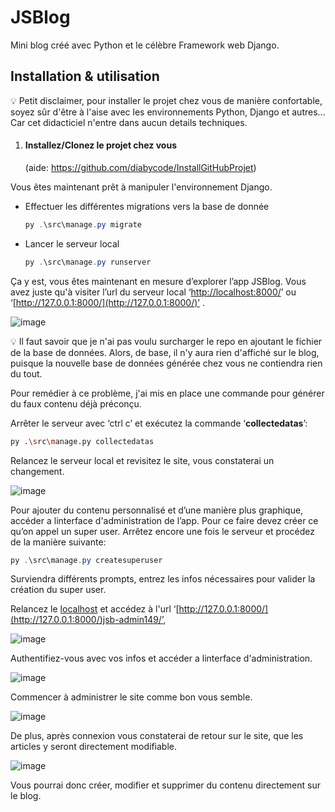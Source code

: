 # JSBlog

Mini blog créé avec Python et le célèbre Framework web Django.


## Installation & utilisation


<aside>
💡 Petit disclaimer, 
pour installer le projet chez vous de manière confortable, soyez sûr d'être à l'aise avec les environnements Python, Django et autres… Car cet didacticiel n'entre dans aucun details techniques.
</aside>


1. #### Installez/Clonez le projet chez vous 
    (aide: https://github.com/diabycode/InstallGitHubProjet)
    

Vous êtes maintenant prêt à manipuler l'environnement Django.

- Effectuer les différentes migrations vers la base de donnée
    
    ```powershell
    py .\src\manage.py migrate
    ```
    
- Lancer le serveur local
    
    ```powershell
    py .\src\manage.py runserver
    ```
    

Ça y est, vous êtes maintenant en mesure d’explorer l’app JSBlog. Vous avez juste qu'à visiter l’url du serveur local ‘[http://localhost:8000/](http://localhost:8000/)’ ou ‘[http://127.0.0.1:8000/](http://127.0.0.1:8000/)’ .

![image](https://user-images.githubusercontent.com/97140632/215323377-4b9140f6-2456-4fe6-a3bb-a7f076fbd6d0.png)

<aside>
💡 Il faut savoir que je n'ai pas voulu surcharger le repo en ajoutant le fichier de la base de données. Alors, de base, il n'y aura rien d'affiché sur le blog, puisque la nouvelle base de données générée chez vous ne contiendra rien du tout.

Pour remédier à ce problème, j'ai mis en place une commande pour générer du faux contenu déjà préconçu.

</aside>

Arrêter le serveur avec ‘ctrl c’ et exécutez la commande ‘**collectedatas**’:

```bash
py .\src\manage.py collectedatas
```

Relancez le serveur local et revisitez le site, vous constaterai un changement.  

![image](https://user-images.githubusercontent.com/97140632/215323442-6e3c826f-4347-4095-a8e7-1ae1b31e1e3f.png)

Pour ajouter du contenu personnalisé et d’une manière plus graphique, accéder a linterface d'administration de l’app. Pour ce faire devez créer ce qu’on appel un super user. Arrêtez encore une fois le serveur et procédez de la manière suivante:

```powershell
py .\src\manage.py createsuperuser
```

Surviendra différents prompts, entrez les infos nécessaires pour valider la création du super user. 

Relancez le [localhost](http://localhost) et accédez à l'url ‘[http://127.0.0.1:8000/](http://127.0.0.1:8000/)jsb-admin149/’, 

![image](https://user-images.githubusercontent.com/97140632/215323463-e94c74b9-f875-4bdf-be7c-2bab410375d4.png)

Authentifiez-vous avec vos infos et accéder a linterface d'administration.

![image](https://user-images.githubusercontent.com/97140632/215323483-e4c1f1aa-7594-46b2-b91c-8842a7e366a7.png)

Commencer à administrer le site comme bon vous semble.

![image](https://user-images.githubusercontent.com/97140632/215323502-702db25f-6327-481f-a6a8-06224f65a5cc.png)

De plus, après connexion vous constaterai de retour sur le site, que les articles y seront directement modifiable.

![image](https://user-images.githubusercontent.com/97140632/215323515-28868581-7f5d-44fc-a2d7-4efb741f4c0f.png)

Vous pourrai donc créer, modifier et supprimer du contenu directement sur le blog.
